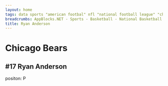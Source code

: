 ```yaml
---
layout: home 
tags: data sports "american footbal" nfl "national football league" "chicago bears" chicago illinois
breadcrumbs: AppBlocks.NET - Sports - Basketball - National Basketball Association - Chicago Bears - Ryan Anderson
title: Ryan Anderson
---
```

# Chicago Bears

## #17 Ryan Anderson
positon: P
